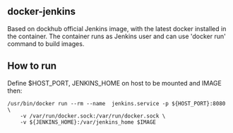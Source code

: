 ##  docker-jenkins
Based on dockhub official Jenkins image, with the latest docker installed in the container.
The container runs as Jenkins user and can use 'docker run' command to build images. 

## How to run

Define $HOST_PORT, JENKINS_HOME on host to be mounted and IMAGE then:

```
/usr/bin/docker run --rm --name  jenkins.service -p ${HOST_PORT}:8080 \
    -v /var/run/docker.sock:/var/run/docker.sock \
    -v ${JENKINS_HOME}:/var/jenkins_home $IMAGE
```

